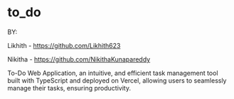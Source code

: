 # to_do
BY: 

Likhith - https://github.com/Likhith623


Nikitha - https://github.com/NikithaKunapareddy


To-Do Web Application, an intuitive, and efficient task management tool built with TypeScript and deployed on Vercel, allowing users to seamlessly manage their tasks, ensuring productivity.



